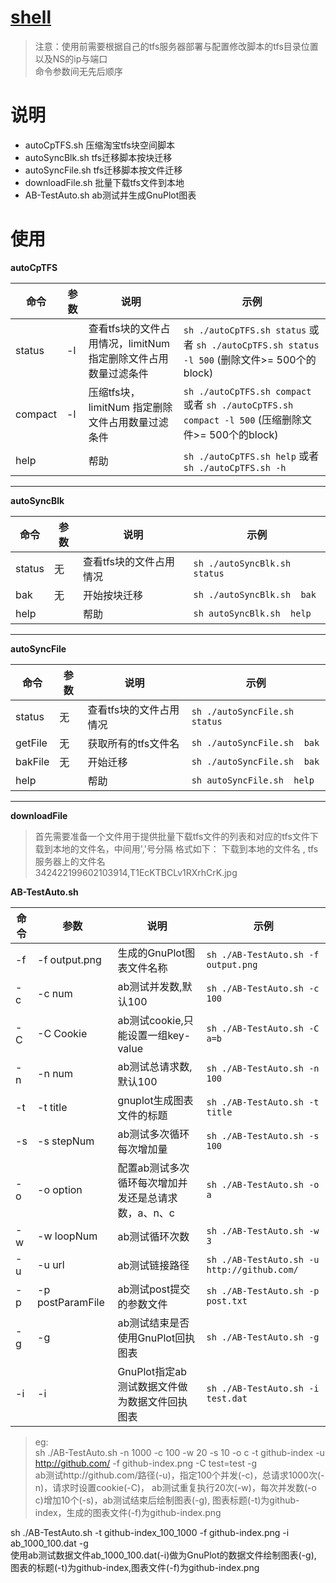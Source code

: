 # [shell](https://github.com/shuchun/shell)   


> 注意：使用前需要根据自己的tfs服务器部署与配置修改脚本的tfs目录位置以及NS的ip与端口    
命令参数间无先后顺序 

# 说明    
* autoCpTFS.sh   压缩淘宝tfs块空间脚本   
* autoSyncBlk.sh	tfs迁移脚本按块迁移     
* autoSyncFile.sh	tfs迁移脚本按文件迁移    
* downloadFile.sh   批量下载tfs文件到本地    
* AB-TestAuto.sh   ab测试并生成GnuPlot图表    

# 使用    
**autoCpTFS**    



  
 命令    |     参数     |     说明        |    示例     
------   |   ----------   |   -------------   |   ----------------------  
status | -l <limitNum>  |  查看tfs块的文件占用情况，limitNum 指定删除文件占用数量过滤条件  |  ```sh ./autoCpTFS.sh status``` 或者 ```sh ./autoCpTFS.sh status -l 500``` (删除文件>= 500个的block)     
compact |  -l <limitNum> |  压缩tfs块，limitNum 指定删除文件占用数量过滤条件 |  ```sh ./autoCpTFS.sh compact``` 或者 ```sh ./autoCpTFS.sh compact -l 500``` (压缩删除文件>= 500个的block)       
help   |     |   帮助   | ```sh ./autoCpTFS.sh help``` 或者 ```sh ./autoCpTFS.sh -h ```   

----------------------------------     
**autoSyncBlk**    


 命令    |     参数     |     说明        |    示例     
------   |   ----------   |   -------------   |   ----------------------  
status   |  无          |    查看tfs块的文件占用情况   |   ```sh ./autoSyncBlk.sh status```     
bak      |  无          |    开始按块迁移      |   ```sh ./autoSyncBlk.sh  bak```     
help     |              |   帮助              |   ```sh autoSyncBlk.sh  help```     

----------------------------------      
**autoSyncFile**

 命令    |     参数     |     说明        |    示例     
------   |   ----------   |   -------------   |   ----------------------  
status   |  无          |    查看tfs块的文件占用情况   |   ```sh ./autoSyncFile.sh status```     
getFile      |  无          |    获取所有的tfs文件名      |   ```sh ./autoSyncFile.sh  bak```     
bakFile      |  无          |    开始迁移      |   ```sh ./autoSyncFile.sh  bak```     
help     |              |   帮助              |   ```sh autoSyncFile.sh  help```   


---------------------------------    
**downloadFile**

> 首先需要准备一个文件用于提供批量下载tfs文件的列表和对应的tfs文件下载到本地的文件名，中间用','号分隔
格式如下： 
下载到本地的文件名 ,  tfs服务器上的文件名    
342422199602103914,T1EcKTBCLv1RXrhCrK.jpg    


**AB-TestAuto.sh**    


 命令    |     参数     |     说明        |    示例     
------   |   ----------   |   -------------   |   ----------------------  
-f | -f output.png  |  生成的GnuPlot图表文件名称  |  ```sh ./AB-TestAuto.sh -f output.png```     
-c |  -c num |  ab测试并发数,默认100 |  ```sh ./AB-TestAuto.sh -c 100```       
-C |  -C Cookie |  ab测试cookie,只能设置一组key-value |  ```sh ./AB-TestAuto.sh -C a=b```       
-n   |  -n num  |  ab测试总请求数,默认100   | ```sh ./AB-TestAuto.sh -n 100```   
-t   |  -t title  |  gnuplot生成图表文件的标题   | ```sh ./AB-TestAuto.sh -t title```   
-s   |  -s stepNum  |  ab测试多次循环每次增加量   | ```sh ./AB-TestAuto.sh -s 100```   
-o   |  -o option  |  配置ab测试多次循环每次增加并发还是总请求数，a、n、c   | ```sh ./AB-TestAuto.sh -o a```   
-w   |  -w loopNum  |  ab测试循环次数   | ```sh ./AB-TestAuto.sh -w 3```   
-u   |  -u url  |  ab测试链接路径   | ```sh ./AB-TestAuto.sh -u http://github.com/```   
-p   |  -p postParamFile  |  ab测试post提交的参数文件   | ```sh ./AB-TestAuto.sh -p post.txt```   
-g   |  -g  |  ab测试结束是否使用GnuPlot回执图表   | ```sh ./AB-TestAuto.sh -g```   
-i   |  -i  |  GnuPlot指定ab测试数据文件做为数据文件回执图表   | ```sh ./AB-TestAuto.sh -i test.dat```   

>eg:   
sh ./AB-TestAuto.sh -n 1000 -c 100 -w 20 -s 10 -o c -t github-index -u http://github.com/ -f github-index.png -C test=test -g  
ab测试http://github.com/路径(-u)，指定100个并发(-c)，总请求1000次(-n)，请求时设置cookie(-C)，
ab测试重复执行20次(-w)，每次并发数(-o c)增加10个(-s)，ab测试结束后绘制图表(-g),
图表标题(-t)为github-index，生成的图表文件(-f)为github-index.png     


sh ./AB-TestAuto.sh -t github-index_100_1000 -f github-index.png -i ab_1000_100.dat  -g   
使用ab测试数据文件ab_1000_100.dat(-i)做为GnuPlot的数据文件绘制图表(-g),
图表的标题(-t)为github-index,图表文件(-f)为github-index.png





        

